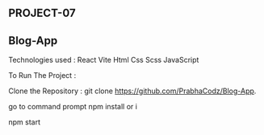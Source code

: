## PROJECT-07
## Blog-App
Technologies used :
 React
 Vite 
 Html
 Css
 Scss
 JavaScript

 To Run The Project :

Clone the Repository : git clone https://github.com/PrabhaCodz/Blog-App.


go to command prompt 
npm install or i 


npm start

